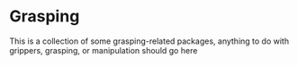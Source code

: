 # Grasping
This is a collection of some grasping-related packages, anything to do with grippers, grasping, or manipulation should go here